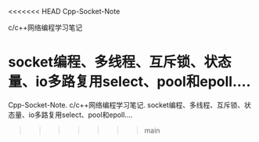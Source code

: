 <<<<<<< HEAD
Cpp-Socket-Note

c/c++网络编程学习笔记

socket编程、多线程、互斥锁、状态量、io多路复用select、pool和epoll....
=======
Cpp-Socket-Note.
c/c++网络编程学习笔记.
socket编程、多线程、互斥锁、状态量、io多路复用select、pool和epoll....
>>>>>>> main
